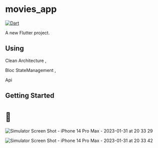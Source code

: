 # movies_app

[![Dart](https://github.com/MahMughanni/movies_app/actions/workflows/dart.yml/badge.svg)](https://github.com/MahMughanni/movies_app/actions/workflows/dart.yml)

A new Flutter project. 

## Using

Clean Architecture , 

Bloc StateManagement ,

Api 

## Getting Started

# 💫


![Simulator Screen Shot - iPhone 14 Pro Max - 2023-01-31 at 20 33 29](https://user-images.githubusercontent.com/43685429/215851382-9a868b1a-c1ee-479e-adcf-e0eb6f284ad2.png)

![Simulator Screen Shot - iPhone 14 Pro Max - 2023-01-31 at 20 33 42](https://user-images.githubusercontent.com/43685429/215851392-364001f8-93af-4f3a-ab55-aa8fa3037256.png)
